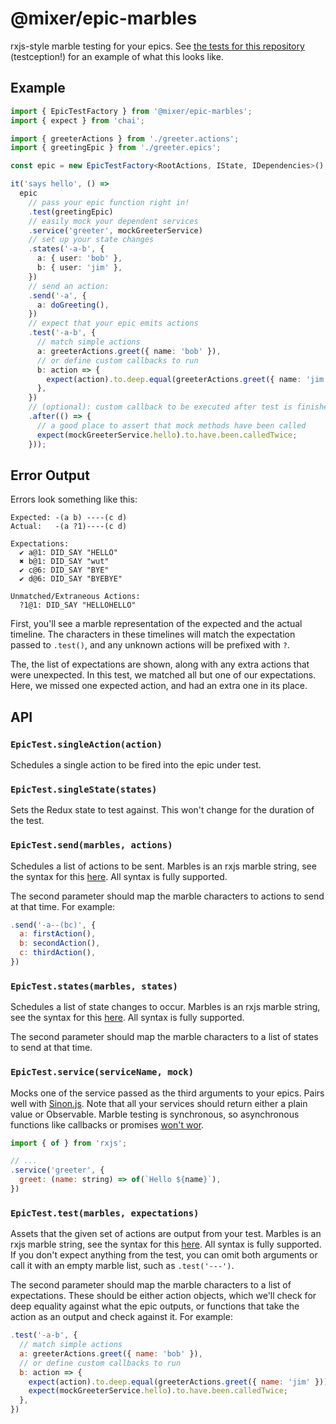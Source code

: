 # @mixer/epic-marbles

rxjs-style marble testing for your epics. See [the tests for this repository](./src/index.test.ts) (testception!) for an example of what this looks like.

## Example

```ts
import { EpicTestFactory } from '@mixer/epic-marbles';
import { expect } from 'chai';

import { greeterActions } from './greeter.actions';
import { greetingEpic } from './greeter.epics';

const epic = new EpicTestFactory<RootActions, IState, IDependencies>();

it('says hello', () =>
  epic
    // pass your epic function right in!
    .test(greetingEpic)
    // easily mock your dependent services
    .service('greeter', mockGreeterService)
    // set up your state changes
    .states('-a-b', {
      a: { user: 'bob' },
      b: { user: 'jim' },
    })
    // send an action:
    .send('-a', {
      a: doGreeting(),
    })
    // expect that your epic emits actions
    .test('-a-b', {
      // match simple actions
      a: greeterActions.greet({ name: 'bob' }),
      // or define custom callbacks to run
      b: action => {
        expect(action).to.deep.equal(greeterActions.greet({ name: 'jim' }));
      },
    })
    // (optional): custom callback to be executed after test is finished
    .after(() => {
      // a good place to assert that mock methods have been called
      expect(mockGreeterService.hello).to.have.been.calledTwice;
    }));
```

## Error Output

Errors look something like this:

```
Expected: -(a b) ----(c d)
Actual:   -(a ?1)----(c d)

Expectations:
  ✔ a@1: DID_SAY "HELLO"
  ✖ b@1: DID_SAY "wut"
  ✔ c@6: DID_SAY "BYE"
  ✔ d@6: DID_SAY "BYEBYE"

Unmatched/Extraneous Actions:
  ?1@1: DID_SAY "HELLOHELLO"
```

First, you'll see a marble representation of the expected and the actual timeline. The characters in these timelines will match the expectation passed to `.test()`, and any unknown actions will be prefixed with `?`.

The, the list of expectations are shown, along with any extra actions that were unexpected. In this test, we matched all but one of our expectations. Here, we missed one expected action, and had an extra one in its place.

## API

### `EpicTest.singleAction(action)`

Schedules a single action to be fired into the epic under test.

### `EpicTest.singleState(states)`

Sets the Redux state to test against. This won't change for the duration of the test.

### `EpicTest.send(marbles, actions)`

Schedules a list of actions to be sent. Marbles is an rxjs marble string, see the syntax for this [here](https://github.com/ReactiveX/rxjs/blob/master/docs_app/content/guide/testing/marble-testing.md#marble-syntax). All syntax is fully supported.

The second parameter should map the marble characters to actions to send at that time. For example:

```js
.send('-a--(bc)', {
  a: firstAction(),
  b: secondAction(),
  c: thirdAction(),
})
```

### `EpicTest.states(marbles, states)`

Schedules a list of state changes to occur. Marbles is an rxjs marble string, see the syntax for this [here](https://github.com/ReactiveX/rxjs/blob/master/docs_app/content/guide/testing/marble-testing.md#marble-syntax). All syntax is fully supported.

The second parameter should map the marble characters to a list of states to send at that time.

### `EpicTest.service(serviceName, mock)`

Mocks one of the service passed as the third arguments to your epics. Pairs well with [Sinon.js](https://sinonjs.org/). Note that all your services should return either a plain value or Observable. Marble testing is synchronous, so asynchronous functions like callbacks or promises [won't wor](https://github.com/ReactiveX/rxjs/blob/master/docs_app/content/guide/testing/marble-testing.md#you-cant-directly-test-rxjs-code-that-consumes-promises-or-uses-any-of-the-other-schedulers-eg-asapscheduler).

```js
import { of } from 'rxjs';

// ...
.service('greeter', {
  greet: (name: string) => of(`Hello ${name}`),
})
```

### `EpicTest.test(marbles, expectations)`

Assets that the given set of actions are output from your test. Marbles is an rxjs marble string, see the syntax for this [here](https://github.com/ReactiveX/rxjs/blob/master/docs_app/content/guide/testing/marble-testing.md#marble-syntax). All syntax is fully supported. If you don't expect anything from the test, you can omit both arguments or call it with an empty marble list, such as `.test('---')`.

The second parameter should map the marble characters to a list of expectations. These should be either action objects, which we'll check for deep equality against what the epic outputs, or functions that take the action as an output and check against it. For example:

```js
.test('-a-b', {
  // match simple actions
  a: greeterActions.greet({ name: 'bob' }),
  // or define custom callbacks to run
  b: action => {
    expect(action).to.deep.equal(greeterActions.greet({ name: 'jim' }));
    expect(mockGreeterService.hello).to.have.been.calledTwice;
  },
})
```
